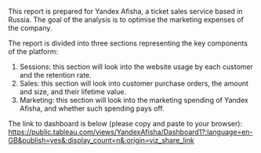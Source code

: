 This report is prepared for Yandex Afisha, a ticket sales service based in Russia. The goal of the analysis is to optimise the marketing expenses of the company.

The report is divided into three sections representing the key components of the platform:
1. Sessions: this section will look into the website usage by each customer and the retention rate.
2. Sales: this section will look into customer purchase orders, the amount and size, and their lifetime value.
3. Marketing: this section will look into the marketing spending of Yandex Afisha, and whether such spending pays off.

The link to dashboard is below (please copy and paste to your browser):
https://public.tableau.com/views/YandexAfisha/Dashboard1?:language=en-GB&publish=yes&:display_count=n&:origin=viz_share_link 


